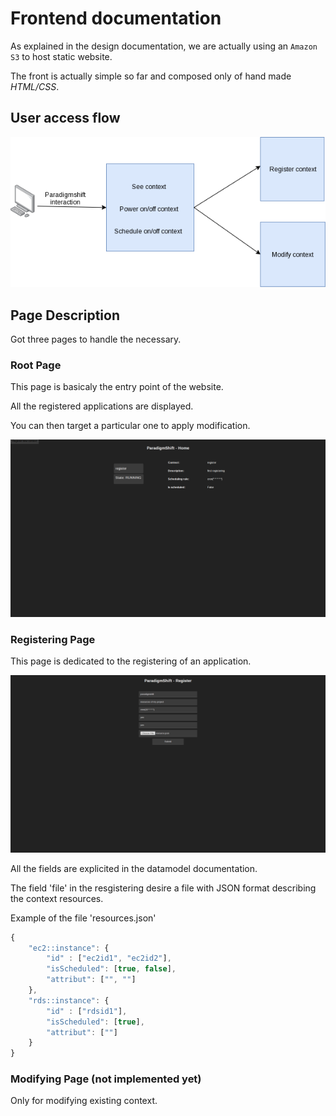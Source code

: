 # Frontend documentation

As explained in the design documentation, we are actually using an `Amazon S3` to host static website.

The front is actually simple so far and composed only of hand made *HTML/CSS*.

## User access flow

![logicalflow](../../doc/front-resources/logicalflow.png)

## Page Description

Got three pages to handle the necessary.

### Root Page

This page is basicaly the entry point of the website.

All the registered applications are displayed.

You can then target a particular one to apply modification.

![root page](../../doc/front-resources/sample-home.png)

### Registering Page

This page is dedicated to the registering of an application.

![registering page](../../doc/front-resources/sample-registering.png)

All the fields are explicited in the datamodel documentation.

The field 'file' in the resgistering desire a file with JSON format describing the context resources.

Example of the file 'resources.json'

```javascript
{
    "ec2::instance": {
        "id" : ["ec2id1", "ec2id2"],
        "isScheduled": [true, false],
        "attribut": ["", ""]
    },
    "rds::instance": {
        "id" : ["rdsid1"],
        "isScheduled": [true],
        "attribut": [""]
    }
}
```

### Modifying Page (not implemented yet)

Only for modifying existing context.
